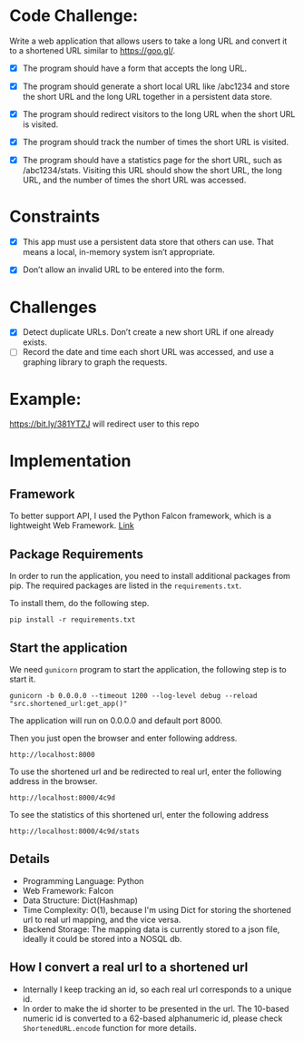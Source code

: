 # Code Challenge:

Write a web application that allows users to take a long URL and convert it to a shortened URL similar to https://goo.gl/.
- [x] The program should have a form that accepts the long URL.
- [x] The program should generate a short local URL like /abc1234 and store the short URL and the long URL together in a persistent data store.
- [x] The program should redirect visitors to the long URL when the short URL is visited.
- [x] The program should track the number of times the short URL is visited.
- [x] The program should have a statistics page for the short URL, such as /abc1234/stats. Visiting this URL should show the short URL, the long URL, and the number of times the short URL was accessed.


# Constraints

- [x] This app must use a persistent data store that others can use. That means a local, in-memory system isn’t appropriate.
- [x] Don’t allow an invalid URL to be entered into the form.


# Challenges

- [x] Detect duplicate URLs. Don’t create a new short URL if one already exists.
- [ ] Record the date and time each short URL was accessed, and use a graphing library to graph the requests.

# Example:

https://bit.ly/381YTZJ will redirect user to this repo

# Implementation

## Framework
To better support API, I used the Python Falcon framework, which is a lightweight Web Framework. [Link](https://falcon.readthedocs.io/en/stable/)

## Package Requirements
In order to run the application, you need to install additional packages from pip. The required packages are listed in the `requirements.txt`.

To install them, do the following step.
```buildoutcfg
pip install -r requirements.txt
```

## Start the application
We need `gunicorn` program to start the application, the following step is to start it.
```buildoutcfg
gunicorn -b 0.0.0.0 --timeout 1200 --log-level debug --reload "src.shortened_url:get_app()"
```
The application will run on 0.0.0.0 and default port 8000.

Then you just open the browser and enter following address.
```buildoutcfg
http://localhost:8000
```

To use the shortened url and be redirected to real url, enter the following address in the browser.
```buildoutcfg
http://localhost:8000/4c9d
```

To see the statistics of this shortened url, enter the following address
```buildoutcfg
http://localhost:8000/4c9d/stats
```

## Details
- Programming Language: Python
- Web Framework: Falcon
- Data Structure: Dict(Hashmap)
- Time Complexity: O(1), because I'm using Dict for storing the shortened url to real url mapping, and the vice versa.
- Backend Storage: The mapping data is currently stored to a json file, ideally it could be stored into a NOSQL db.

## How I convert a real url to a shortened url
- Internally I keep tracking an id, so each real url corresponds to a unique id.
- In order to make the id shorter to be presented in the url. The 10-based numeric id is converted to a 62-based alphanumeric id, please check `ShortenedURL.encode` function for more details.
